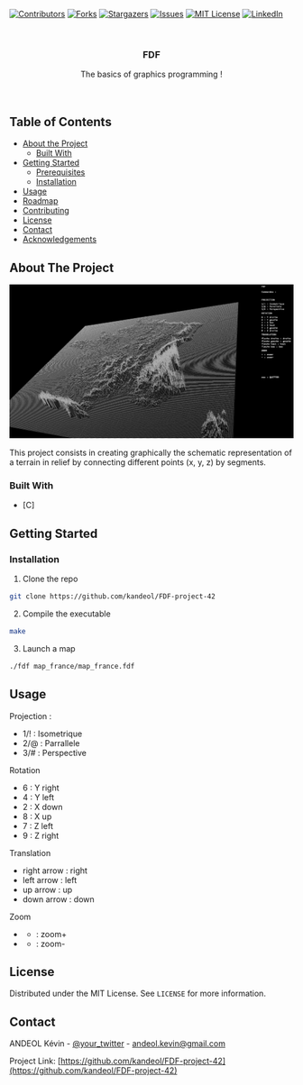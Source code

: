 <!--
*** Thanks for checking out this README Template. If you have a suggestion that would
*** make this better, please fork the repo and create a pull request or simply open
*** an issue with the tag "enhancement".
*** Thanks again! Now go create something AMAZING! :D
-->





<!-- PROJECT SHIELDS -->
<!--
*** I'm using markdown "reference style" links for readability.
*** Reference links are enclosed in brackets [ ] instead of parentheses ( ).
*** See the bottom of this document for the declaration of the reference variables
*** for contributors-url, forks-url, etc. This is an optional, concise syntax you may use.
*** https://www.markdownguide.org/basic-syntax/#reference-style-links
-->
[![Contributors][contributors-shield]][contributors-url]
[![Forks][forks-shield]][forks-url]
[![Stargazers][stars-shield]][stars-url]
[![Issues][issues-shield]][issues-url]
[![MIT License][license-shield]][license-url]
[![LinkedIn][linkedin-shield]][linkedin-url]



<!-- PROJECT LOGO -->
<br />
<p align="center">
  <h3 align="center">FDF</h3>
  <p align="center">
    The basics of graphics programming !
    <br />
    <br />
    <br />
  </p>
</p>



<!-- TABLE OF CONTENTS -->
## Table of Contents

* [About the Project](#about-the-project)
  * [Built With](#built-with)
* [Getting Started](#getting-started)
  * [Prerequisites](#prerequisites)
  * [Installation](#installation)
* [Usage](#usage)
* [Roadmap](#roadmap)
* [Contributing](#contributing)
* [License](#license)
* [Contact](#contact)
* [Acknowledgements](#acknowledgements)



<!-- ABOUT THE PROJECT -->
## About The Project

[![Product Name Screen Shot][product-screenshot]](https://example.com)

This project consists in creating graphically the schematic representation  of a terrain in relief by connecting different points (x, y,
z) by segments.

### Built With

* [C]



<!-- GETTING STARTED -->
## Getting Started


### Installation

1. Clone the repo
```sh
git clone https://github.com/kandeol/FDF-project-42
```
2. Compile the executable
```sh
make
```
3. Launch a map
```sh
./fdf map_france/map_france.fdf 
```



<!-- USAGE EXAMPLES -->
## Usage

Projection :
* 1/! : Isometrique
* 2/@ : Parrallele
* 3/# : Perspective

Rotation
* 6 : Y right
* 4 : Y left
* 2 : X down
* 8 : X up
* 7 : Z left
* 9 : Z right

Translation
* right arrow : right
* left arrow : left
* up arrow : up
* down arrow : down

Zoom
* + : zoom+
* - : zoom-


<!-- LICENSE -->
## License

Distributed under the MIT License. See `LICENSE` for more information.



<!-- CONTACT -->
## Contact

ANDEOL Kévin - [@your_twitter](https://twitter.com/your_username) - andeol.kevin@gmail.com

Project Link: [https://github.com/kandeol/FDF-project-42](https://github.com/kandeol/FDF-project-42)







<!-- MARKDOWN LINKS & IMAGES -->
<!-- https://www.markdownguide.org/basic-syntax/#reference-style-links -->
[contributors-shield]: https://img.shields.io/github/contributors/othneildrew/Best-README-Template.svg?style=flat-square
[contributors-url]: https://github.com/othneildrew/Best-README-Template/graphs/contributors
[forks-shield]: https://img.shields.io/github/forks/othneildrew/Best-README-Template.svg?style=flat-square
[forks-url]: https://github.com/othneildrew/Best-README-Template/network/members
[stars-shield]: https://img.shields.io/github/stars/othneildrew/Best-README-Template.svg?style=flat-square
[stars-url]: https://github.com/othneildrew/Best-README-Template/stargazers
[issues-shield]: https://img.shields.io/github/issues/othneildrew/Best-README-Template.svg?style=flat-square
[issues-url]: https://github.com/othneildrew/Best-README-Template/issues
[license-shield]: https://img.shields.io/github/license/othneildrew/Best-README-Template.svg?style=flat-square
[license-url]: https://github.com/othneildrew/Best-README-Template/blob/master/LICENSE.txt
[linkedin-shield]: https://img.shields.io/badge/-LinkedIn-black.svg?style=flat-square&logo=linkedin&colorB=555
[linkedin-url]: https://linkedin.com/in/othneildrew
[product-screenshot]: images/Screen_fdf.png
